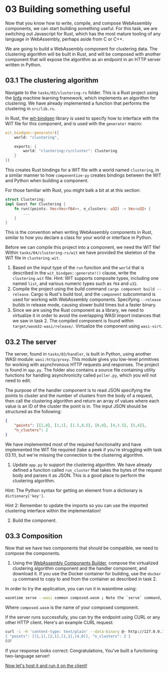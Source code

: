 # 03 Building something useful

Now that you know how to write, compile, and compose WebAssembly components, we can start building something useful. For this task, we are switching out Javascript for Rust, which has the most mature tooling of any language in WebAssembly, perhaps aside from C or C++.

We are going to build a WebAssembly component for clustering data. The clustering algorithm will be built in Rust, and will be composed with another component that will expose the algorithm as an endpoint in an HTTP server written in Python.

## 03.1 The clustering algorithm

Navigate to the `tasks/03/clustering-rs` folder. This is a Rust project using the [linfa](https://github.com/rust-ml/linfa) machine learning framework, which implements an algorithm for clustering. We have already implemented a function that performs the clustering in `src/lib.rs`. 

In Rust, the [wit-bindgen](https://github.com/bytecodealliance/wit-bindgen) library is used to specify how to interface with the WIT file for this component, and is used with the `generate!` macro:

```rust
wit_bindgen::generate!({
    world: "clustering",

    exports: {
        world: "clustering:rs/cluster": Clustering
    }
})
```

This creates Rust bindings for a WIT file with a world named `clustering`, in a similar manner to how `componentize-py` creates bindings between the WIT and Python when building a component.

For those familiar with Rust, you might balk a bit at at this section:

```rust
struct Clustering;
impl Guest for Clustering {
    fn run((points: Vec<Vec<f64>>, n_clusters: u32) -> Vec<u32> { 
        ...
    }
}
```
This is the convention when writing WebAssembly components in Rust, similar to how you declare a class for your world or interface in Python.

Before we can compile this project into a component, we need the WIT file! Within `tasks/04/clustering-rs/wit` we have provided the skeleton of the WIT file in `clustering.wit`.

1. Based on the input type of the `run` function and the `world` that is described in the `wit_bindgen::generate!()` clause, write the `clustering.wit` file. Hint: WIT supports composite types, including one named `list`, and various numeric types such as `f64` and `u32`.
2. Compile the project using the build command `cargo component build --release`. Cargo is Rust's build tool, and the `component` subcommand is used for working with WebAssembly components. Specifying `--release` builds in release mode, causing slower build times but a faster binary.
3. Since we are using the Rust component as a library, we need to virtualize it in order to avoid the overlapping WASI import instances that we saw in task 2. The compiled component is found within `target/wasm32-wasi/release/`. Virtualize the component using `wasi-virt`.

## 03.2 The server

The server, found in `tasks/03/handler`, is built in Python, using another WASI module: `wasi:http/proxy`. This module gives you low-level primitives for working with asynchronous HTTP requests and responses. The project is found in `app.py`. The folder also contains a source file containing utility functions for handling asynchronicity called `poller.py`, which you will not need to edit.

The purpose of the handler component is to read JSON specifying the points to cluster and the number of clusters from the body of a request, then call the clustering algorithm and return an array of values where each value is an ID of the cluster the point is in. The input JSON should be structured as the following:

```json
{
    "points": [[1,0], [1,1], [1.5,0.5], [0,0], [4,3.5], [5,4]],
    "n_clusters": 2
}
```

We have implemented most of the required functionality and have implemented the WIT file required (take a peek if you're struggling with task 03.1!), but we're missing the connection to the clustering algorithm.

1. Update `app.py` to support the clustering algorithm. We have already defined a function called `run_cluster` that takes the bytes of the request body and parses it as JSON. This is a good place to perform the clustering algorithm.

Hint: The Python syntax for getting an element from a dictionary is `dictionary['key']`. 

Hint 2: Remember to update the imports so you can use the imported clustering interface within the implementation!

2. Build the component.

## 03.3 Composition

Now that we have two components that should be compatible, we need to compose the components.

1. Using the [WebAssembly Components Builder](https://wasmbuilder.app/), compose the virtualized clustering algorithm component and the handler component, and download it. If you use the Docker container for  building, use the `docker cp` command to copy to and from the container as described in task 2.

In order to try the application, you can run it in wasmtime using:

```bash
wasmtime serve --wasi common composed.wasm ; Note the `serve` command, which starts `wasmtime` in server mode.
```

Where `composed.wasm` is the name of your composed component.

If the server runs successfully, you can try the endpoint using CURL or any other HTTP client. Here's an example CURL request:

```bash
curl -i -H 'content-type: text/plain' --data-binary @- http://127.0.0.1:8080/cluster <<EOF
{ "points": [[1,1],[2,1],[1,1],[4,0]], "n_clusters": 2 }
EOF
```

If your response looks correct: Congratulations, You've built a functioning two-language server!

[Now let's host it and run it on the client!](https://github.com/syvsto/booster2024_wasm_components/blob/master/task4.md)
